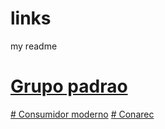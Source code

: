 # links
my readme
# [Grupo padrao](https://gpadrao.com.br/)
[# Consumidor moderno](https://www.consumidormoderno.com.br/)
[# Conarec](https://www.conarec.com.br/)

